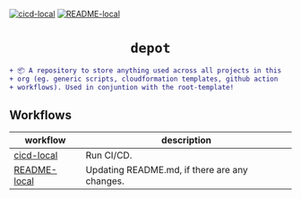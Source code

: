 <!-- markdownlint-disable MD041 MD010 -->
[![cicd-local](https://github.com/jmpa-io/depot/actions/workflows/cicd-local.yml/badge.svg)](https://github.com/jmpa-io/depot/actions/workflows/cicd-local.yml)
[![README-local](https://github.com/jmpa-io/depot/actions/workflows/README-local.yml/badge.svg)](https://github.com/jmpa-io/depot/actions/workflows/README-local.yml)

<div align="center">

# `depot`

</div>

```diff
+ 📦 A repository to store anything used across all projects in this
+ org (eg. generic scripts, cloudformation templates, github action
+ workflows). Used in conjuntion with the root-template!
```

## Workflows

workflow|description
---|---
[cicd-local](.github/workflows/cicd-local.yml)|Run CI/CD.
[README-local](.github/workflows/README-local.yml)|Updating README.md, if there are any changes.

